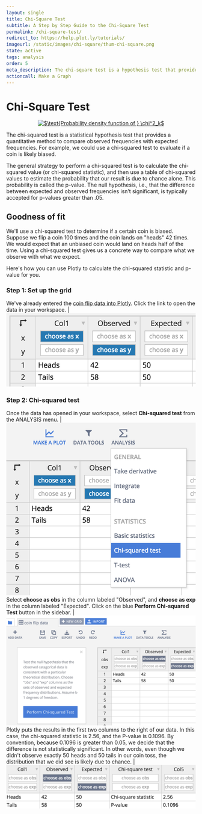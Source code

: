 ```yaml
---
layout: single
title: Chi-Square Test
subtitle: A Step by Step Guide to the Chi-Square Test
permalink: /chi-square-test/
redirect_to: https://help.plot.ly/tutorials/
imageurl: /static/images/chi-square/thum-chi-square.png
state: active
tags: analysis
order: 5
meta_description: The chi-square test is a hypothesis test that provides a quantitative method to compare observed frequencies with expected frequencies. Learn to use Plotly's chi-square test.
actioncall: Make a Graph
---
```


# Chi-Square Test

<div>
    <a href="https://plot.ly/~jackp/4102/" target="_blank" title="$\text{Probability density function of } \chi^2_k$" style="display: block; text-align: center;"><img src="https://plot.ly/~jackp/4102.png" alt="$\text{Probability density function of } \chi^2_k$" style="max-width: 100%;width: 800px;"  width="800" onerror="this.onerror=null;this.src='https://plot.ly/404.png';" /></a>
    <script data-plotly="jackp:4102" src="https://plot.ly/embed.js" async></script>
</div>

The chi-squared test is a statistical hypothesis test that provides a quantitative method to compare observed frequencies with expected frequencies. For example, we could use a chi-squared test to evaluate if a coin is likely biased.

The general strategy to perform a chi-squared test is to calculate the chi-squared value (or chi-squared statistic), and then use a table of chi-squared values to estimate the probability that our result is due to chance alone. This probability is called the p-value. The null hypothesis, i.e., that the difference between expected and observed frequencies isn’t significant, is typically accepted for p-values greater than .05.

## Goodness of fit

We'll use a chi-squared test to determine if a certain coin is biased. Suppose we flip a coin 100 times and the coin lands on "heads" 42 times. We would expect that an unbiased coin would land on heads half of the time. Using a chi-squared test gives us a concrete way to compare what we observe with what we expect.

Here's how you can use Plotly to calculate the chi-squared statistic and p-value for you.

### Step 1: Set up the grid

We've already entered the [coin flip data into Plotly](https://plot.ly/3210/~mariahh/). Click the link to open the data in your workspace. | ![Coin flip data in Plotly grid.](/static/images/chi-square/coin-flip-data.png)

### Step 2: Chi-squared test

Once the data has opened in your workspace, select <strong>Chi-squared test</strong> from the ANALYSIS menu. | ![Choose chi-squared test from the ANALYSIS menu.](/static/images/chi-square/pick-chi-square-test-coin-flip.png)
Select **choose as obs** in the column labeled "Observed", and **choose as exp** in the column labeled "Expected". Click on the blue **Perform Chi-squared Test** button in the sidebar. | ![Choose columns and run chi-squared test](/static/images/chi-square/run-coin-toss-chi-square.png)
Plotly puts the results in the first two columns to the right of our data. In this case, the chi-squared statistic is 2.56, and the P-value is 0.1096. By convention, because 0.1096 is greater than 0.05, we decide that the difference is not statistically significant. In other words, even though we didn't observe exactly 50 heads and 50 tails in our coin toss, the distribution that we did see is likely due to chance. | ![Results of chi-squared test.](/static/images/chi-square/chi-square-test-results.png)
